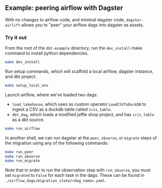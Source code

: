 ## Example: peering airflow with Dagster

With no changes to airflow code, and minimal dagster code, `dagster-airlift` allows you to "peer" your
airflow dags into dagster as assets.

### Try it out

From the root of the `dbt-example` directory, run the `dev_install` make command to install python dependencies.

```bash
make dev_install
```

Run setup commands, which will scaffold a local airflow, dagster instance, and dbt project.

```bash
make setup_local_env
```

Launch airflow, where we've loaded two dags:

- `load_lakehouse`, which uses as custom operator `LoadCSVToDuckDB` to ingest a CSV as a duckdb table called `iris_table`.
- `dbt_dag`, which loads a modified jaffle shop project, and has `iris_table` as a dbt source.

```bash
make run_airflow
```

In another shell, we can run dagster at the `peer`, `observe`, or `migrate` steps of the migration using any of the following commands:

```bash
make run_peer
make run_observe
make run_migrate
```

Note that in order to run the observation step with `run_observe`, you must set `migrated` to `False` for each task in the dags. These can be found in `./airflow_dags/migration_state/<dag_name>.yaml`.
